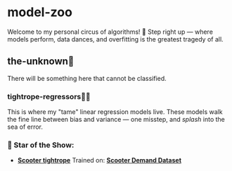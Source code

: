 # model-zoo
Welcome to my personal circus of algorithms! 🎪
Step right up — where models perform, data dances, and overfitting is the greatest tragedy of all.


## the-unknown🌌
There will be something here that cannot be classified.



### tightrope-regressors🤹‍♂️
This is where my "tame" linear regression models live.  These models walk the fine line between bias and variance — one misstep, and *splash* into the sea of error.


### 🌟 Star of the Show:
- **[Scooter tightrope](model-zoo/the-unknown🌌/tightrope-regressors🤹‍♂️/scooter_rental.ipynb)**
Trained on: **[Scooter Demand Dataset](data-den🕳️/day.csv)**




